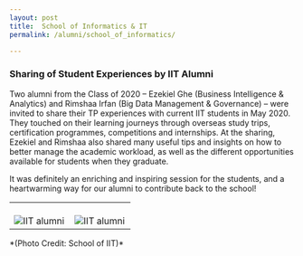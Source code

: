 ```yaml
---
layout: post
title:  School of Informatics & IT
permalink: /alumni/school_of_informatics/

---
```

### Sharing of Student Experiences by IIT Alumni ###
Two alumni from the Class of 2020 – Ezekiel Ghe (Business Intelligence & Analytics) and Rimshaa Irfan (Big Data Management & Governance) – were invited to share their TP experiences with current IIT students in May 2020. They touched on their learning journeys through overseas study trips, certification programmes, competitions and internships. At the sharing, Ezekiel and Rimshaa also shared many useful tips and insights on how to better manage the academic workload, as well as the different opportunities available for students when they graduate. 

It was definitely an enriching and inspiring session for the students, and a heartwarming way for our alumni to contribute back to the school!

<div>
    <table>
        <tr>
            <td style="width:49%"><br>
                    <image src="{{site.baseurl}}/images/BeConnected_buzz_IIT1.png" style="display:block;margin-left:auto;margin-right:auto;" alt="IIT alumni">                                       </image>
            </td>
            <td style="width:49%"><br>
                    <image src="{{site.baseurl}}/images/BeConnected_buzz_IIT2.png" style="display:block;margin-left:auto;margin-right:auto;" alt="IIT alumni">
                    </image>
            </td>
         </tr>
    </table>
</div>
*(Photo Credit: School of IIT)*
